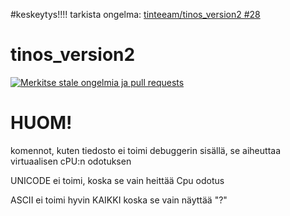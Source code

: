 #keskeytys!!!!
tarkista ongelma: [tinteeam/tinos_version2 #28](https://github.com/tinteeam/tinos_version2/issues/28)


# tinos_version2

[![Merkitse stale ongelmia ja pull requests](https://github.com/tinteeam/tinos_version2/actions/workflows/stale.yml/badge.svg?branch=master)](https://github.com/tinteeam/tinos_version2/actions/workflows/stale.yml)

# HUOM!

komennot, kuten tiedosto ei toimi debuggerin sisällä, se aiheuttaa virtuaalisen cPU:n odotuksen

UNICODE ei toimi, koska se vain heittää Cpu odotus

ASCII ei toimi hyvin KAIKKI koska se vain näyttää "?"
